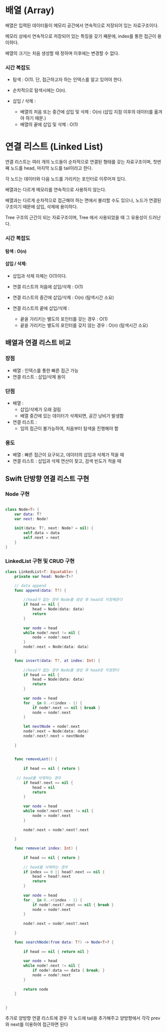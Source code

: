 # 배열 (Array)
배열은 입력된 데이터들이 메모리 공간에서 연속적으로 저장되어 있는 자료구조이다.

메모리 상에서 연속적으로 저장되어 있는 특징을 갖기 째문에, index를 통한 접근이 용이하다.

배열의 크기는 처음 생성할 때 정하며 이후에는 변경할 수 없다.


### 시간 복잡도
- 탐색 : O(1). 
   단, 접근하고자 하는 인덱스를 알고 있어야 한다. 

- 순차적으로 탐색시에는 O(n).

- 삽입 / 삭제 :
  - 배열의 처음 또는 중간에 삽입 및 삭제 : O(n)
(삽입 지점 이후의 데이터를 옮겨야 하기 때문.)
  - 배열의 끝에 삽입 및 삭제 : O(1)

# 연결 리스트 (Linked List)
연결 리스트는 여러 개의 노드들이 순차적으로 연결된 형태를 갖는 자료구조이며, 첫번째 노드를 head, 마지막 노드를 tail이라고 한다.

각 노드는 데이터와 다음 노드를 가리키는 포인터로 이루어져 있다.

배열과는 다르게 메모리를 연속적으로 사용하지 않는다.

배열과는 다르게 순차적으로 접근해야 하는 면에서 불리할 수도 있으나, 노드가 연결된 구조이기 때문에 삽입, 삭제에 용이하다.

Tree 구조의 근간이 되는 자료구조이며, Tree 에서 사용되었을 때 그 유용성이 드러난다.

### 시간 복잡도
#### 탐색 : O(n)

#### 삽입 / 삭제: 

- 삽입과 삭제 자체는 O(1)이다.

- 연결 리스트의 처음에 삽입/삭제 : O(1)

- 연결 리스트의 중간에 삽입/삭제 : O(n) (탐색시간 소요)

- 연결 리스트의 끝에 삽입/삭제 :
  - 끝을 가리키는 별도의 포인터를 갖는 경우 : O(1)
  - 끝을 가리키는 별도의 포인터를 갖지 않는 경우 : O(n) (탐색시간 소요)

## 배열과 연결 리스트 비교
### 장점
 - 배열 : 인덱스를 통한 빠른 접근 가능
 - 연결 리스트 : 삽입/삭제 용이
### 단점
- 배열 :
  - 삽입/삭제가 오래 걸림
  - 배열 중간에 있는 데이터가 삭제되면, 공간 낭비가 발생함
- 연결 리스트 : 
  - 임의 접근이 불가능하여, 처음부터 탐색을 진행해야 함

### 용도
  - 배열 : 빠른 접근이 요구되고, 데이터의 삽입과 삭제가 적을 때
  - 연결 리스트 : 삽입과 삭제 연산이 잦고, 검색 빈도가 적을 때

## Swift 단방향 연결 리스트 구현

### Node 구현

```swift

class Node<T> {
    var data: T?
    var next: Node?
    
    init(data: T?, next: Node? = nil) {
        self.data = data
        self.next = next
    }
}
```

### LinkedList 구현 및 CRUD 구현

```swift 
class LinkedList<T: Equatable> {
    private var head: Node<T>?

    // data append
    func append(data: T?) {
        
        //head가 없는 경우 Node를 생성 후 head로 지정해준다
        if head == nil {
            head = Node(data: data)
            return
        }
        
        var node = head
        while node?.next != nil {
            node = node?.next
        }
        node?.next = Node(data: data)
    }

    func insert(data: T?, at index: Int) {
        
        //head가 없는 경우 Node를 생성 후 head로 지정한다
        if head == nil {
            head = Node(data: data)
            return
        }
        
        var node = head
        for _ in 0..<(index - 1) {
            if node?.next == nil { break }
            node = node?.next
        }
        
        let nextNode = node?.next
        node?.next = Node(data: data)
        node?.next?.next = nextNode
        
    }
     

    func removeLast() {
        
        if head == nil { return }
        
     // head를 삭제하는 경우
        if head?.next == nil {
            head = nil
            return
        }
        
        var node = head
        while node?.next?.next != nil {
            node = node?.next
        }
        
        node?.next = node?.next?.next
        
    }

    func remove(at index: Int) {
        
        if head == nil { return }
        
        // head를 삭제하는 경우
        if index == 0 || head?.next == nil {
            head = head?.next
            return
        }
        
        var node = head
        for _ in 0..<(index - 1) {
            if node?.next?.next == nil { break }
            node = node?.next
        }
        
        node?.next = node?.next?.next
        
    }

    func searchNode(from data: T?) -> Node<T>? {
        
        if head == nil { return nil }
        
        var node = head
        while node?.next != nil {
            if node?.data == data { break; }
            node = node?.next
        }
        
        return node
    }
 

}
```

추가로 양방향 연결 리스트에 경우 각 노드에 tail을 추가해주고 양방향에서 각각 prev와 next를 이용하여 접근하면 된다
